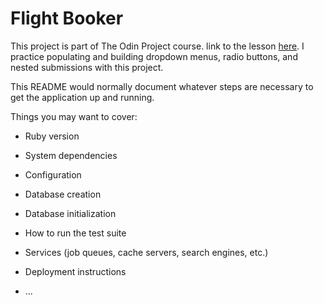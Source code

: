 # Flight Booker

This project is part of The Odin Project course. link to the lesson [here](https://www.theodinproject.com/lessons/ruby-on-rails-flight-booker). I practice populating and building dropdown menus, radio buttons, and nested submissions with this project.

This README would normally document whatever steps are necessary to get the
application up and running.

Things you may want to cover:

* Ruby version

* System dependencies

* Configuration

* Database creation

* Database initialization

* How to run the test suite

* Services (job queues, cache servers, search engines, etc.)

* Deployment instructions

* ...
